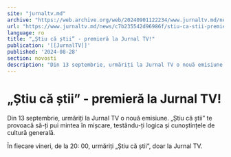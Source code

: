 ```yaml
---
site: "jurnaltv.md"
archive: "https://web.archive.org/web/20240901122234/www.jurnaltv.md/news/c7b235542d96986f/stiu-ca-stii-premiera-la-jurnal-tv.html"
url: "https://www.jurnaltv.md/news/c7b235542d96986f/stiu-ca-stii-premiera-la-jurnal-tv.html"
language: ro
title: "„Știu că știi” - premieră la Jurnal TV!"
publication: '[[JurnalTV]]'
published: '2024-08-28'
section: novosti
description: "Din 13 septembrie, urmăriți la Jurnal TV o nouă emisiune. „Știu că știi” te provoacă să-ți pui mintea în mișcare, testându-ți logica și cunoștințele de cultură generală."
---
```


# „Știu că știi” - premieră la Jurnal TV!

Din 13 septembrie, urmăriți la Jurnal TV o nouă emisiune. „Știu că știi” te provoacă să-ți pui mintea în mișcare, testându-ți logica și cunoștințele de cultură generală.

În fiecare vineri, de la 20: 00, urmăriți „Știu că știi”, doar la Jurnal TV.